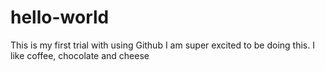 # hello-world
This is my first trial with using Github
I am super excited to be doing this. 
I like coffee, chocolate and cheese
